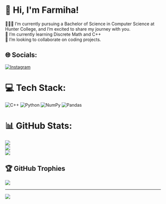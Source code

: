 # 💫 Hi, I'm Farmiha! 
👩🏻‍💻 I’m currently pursuing a Bachelor of Science in Computer Science at Hunter College, and I’m excited to share my journey with you.<br>🌱 I’m currently learning Discrete Math and C++<br>👯 I’m looking to collaborate on coding projects.


## 🌐 Socials:
[![Instagram](https://img.shields.io/badge/Instagram-%23E4405F.svg?logo=Instagram&logoColor=white)](https://instagram.com/farmiha.a) 

# 💻 Tech Stack:
![C++](https://img.shields.io/badge/c++-%2300599C.svg?style=for-the-badge&logo=c%2B%2B&logoColor=white) ![Python](https://img.shields.io/badge/python-3670A0?style=for-the-badge&logo=python&logoColor=ffdd54) ![NumPy](https://img.shields.io/badge/numpy-%23013243.svg?style=for-the-badge&logo=numpy&logoColor=white) ![Pandas](https://img.shields.io/badge/pandas-%23150458.svg?style=for-the-badge&logo=pandas&logoColor=white)
# 📊 GitHub Stats:
![](https://github-readme-stats.vercel.app/api?username=farmiha&theme=midnight-purple&hide_border=false&include_all_commits=false&count_private=false)<br/>
![](https://github-readme-streak-stats.herokuapp.com/?user=farmiha&theme=midnight-purple&hide_border=false)<br/>
![](https://github-readme-stats.vercel.app/api/top-langs/?username=farmiha&theme=midnight-purple&hide_border=false&include_all_commits=false&count_private=false&layout=compact)

## 🏆 GitHub Trophies
![](https://github-profile-trophy.vercel.app/?username=farmiha&theme=radical&no-frame=false&no-bg=true&margin-w=4)

---
[![](https://visitcount.itsvg.in/api?id=farmiha&icon=0&color=0)](https://visitcount.itsvg.in)

<!-- Proudly created with GPRM ( https://gprm.itsvg.in ) -->
